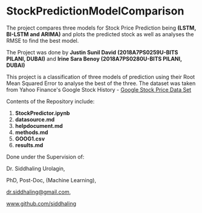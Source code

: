 # StockPredictionModelComparison
The project compares three models for Stock Price Prediction being **(LSTM, BI-LSTM and ARIMA)** and plots the predicted stock as well as analyses the RMSE to find the best model.

The Project was done by **Justin Sunil David** **(2018A7PS0259U-BITS PILANI, DUBAI)** and **Irine Sara Benoy (2018A7PS0280U-BITS PILANI, DUBAI)**

This project is a classification of three models of prediction using their Root Mean Squared Error to analyse the best of the three. The dataset was taken from Yahoo Finance's Google Stock History - 
[Google Stock Price Data Set](https://finance.yahoo.com/quote/GOOG/history/?guccounter=1&guce_referrer=aHR0cHM6Ly93d3cuZ29vZ2xlLmNvbS8&guce_referrer_sig=AQAAALtRm22kpTDwOMnN2b_Z8UAzi0H0F8PtjTd8SyATYlfO7uDhkPnEGrtU1cAqA0rpceRou9nh8dHMUHh_LaXrZDCmUPo_6GkMDI9FaPuoz6OA5iYo-9jWkHxwP4uTFKRVOaOxgAeuy1OhppqrYv67lylGDCgcVwpST6tHFHkS90Uw)

Contents of the Repository include:

1. **StockPredictor.ipynb**
2. **datasource.md**
3. **helpdocument.md**
4. **methods.md**
5. **GOOG1.csv**
6. **results.md**

Done under the Supervision of:

Dr. Siddhaling Urolagin, 

PhD, Post-Doc, (Machine Learning),

dr.siddhaling@gmail.com,

www.github.com/siddhaling
